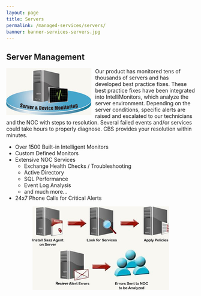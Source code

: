 ```yaml
---
layout: page
title: Servers
permalink: /managed-services/servers/
banner: banner-services-servers.jpg
---
```


## Server Management

<img src="/images/server_device_monitoring.jpg" style="float:left;padding:0 10px 10px 0">

Our product has monitored tens of thousands of servers and has developed best practice fixes. These best practice fixes have been integrated into IntelliMonitors, which analyze the server environment. Depending on the server conditions, specific alerts are raised and escalated to our technicians and the NOC with steps to resolution. Several failed events and/or services could take hours to properly diagnose. CBS provides your resolution within minutes.

* Over 1500 Built-in Intelligent Monitors
* Custom Defined Monitors
* Extensive NOC Services
  * Exchange Health Checks / Troubleshooting
  * Active Directory
  * SQL Performance
  * Event Log Analysis
  * and much more...
* 24x7 Phone Calls for Critical Alerts

<center><img src="/images/server_device_monitoring_2.jpg" /></center>
